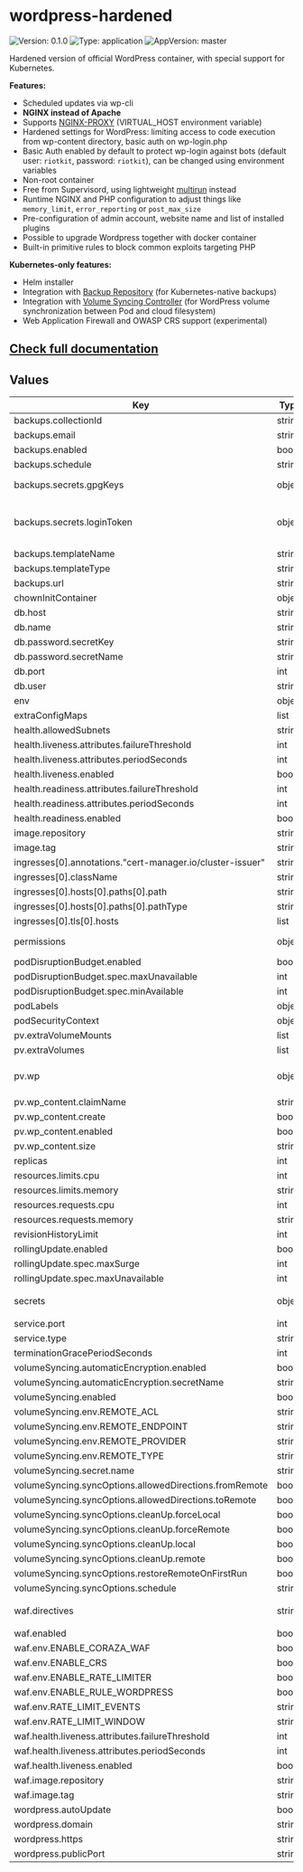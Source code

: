 # wordpress-hardened

![Version: 0.1.0](https://img.shields.io/badge/Version-0.1.0-informational?style=flat-square) ![Type: application](https://img.shields.io/badge/Type-application-informational?style=flat-square) ![AppVersion: master](https://img.shields.io/badge/AppVersion-master-informational?style=flat-square)

Hardened version of official WordPress container, with special support for Kubernetes.

**Features:**
- Scheduled updates via wp-cli
- **NGINX instead of Apache**
- Supports [NGINX-PROXY](https://github.com/nginx-proxy/nginx-proxy) (VIRTUAL_HOST environment variable)
- Hardened settings for WordPress: limiting access to code execution from wp-content directory, basic auth on wp-login.php
- Basic Auth enabled by default to protect wp-login against bots (default user: `riotkit`, password: `riotkit`), can be changed using environment variables
- Non-root container
- Free from Supervisord, using lightweight [multirun](https://github.com/nicolas-van/multirun) instead
- Runtime NGINX and PHP configuration to adjust things like `memory_limit`, `error_reporting` or `post_max_size`
- Pre-configuration of admin account, website name and list of installed plugins
- Possible to upgrade Wordpress together with docker container
- Built-in primitive rules to block common exploits targeting PHP

**Kubernetes-only features:**
- Helm installer
- Integration with [Backup Repository](https://github.com/riotkit-org/backup-repository) (for Kubernetes-native backups)
- Integration with [Volume Syncing Controller](https://github.com/riotkit-org/volume-syncing-controller) (for WordPress volume synchronization between Pod and cloud filesystem)
- Web Application Firewall and OWASP CRS support (experimental)

[Check full documentation](https://github.com/riotkit-org/wordpress-hardened)
------------------------

## Values

| Key | Type | Default | Description |
|-----|------|---------|-------------|
| backups.collectionId | string | `""` | Server side collection id (a backup slot/directory) |
| backups.email | string | `"example@example.org"` | Used for GPG encryption. Recommended: Set the same as in user account in Backup Repository |
| backups.enabled | bool | `false` |  |
| backups.schedule | string | `"16 1 * * *"` | Crontab-like syntax, will be used in a `kind: CronJob` object |
| backups.secrets.gpgKeys | object | `{"createIfNotExists":true,"secretName":"backups-gpg"}` | GPG key pair - public & private key used for backup encryption. Will generate automatically if not present (make sure to back up created `kind: Secret`) |
| backups.secrets.loginToken | object | `{"secretKey":"backup-login-token","secretName":""}` | Login token is a JWT token generated by logging in to Backup Repository (see: https://github.com/riotkit-org/backup-repository/blob/767707ada71781a59b583f3e35f22618cf7c1e44/docs/api/users/README.md#post-apistableauthlogin) |
| backups.templateName | string | `"wordpress-mariadb-10.10"` | Use MariaDB template version matching your server's version for best compatibility |
| backups.templateType | string | `"internal"` |  |
| backups.url | string | `"https://my-backup-repository-instance.org"` | Backup Repository instance URL |
| chownInitContainer | object | `{"enabled":true,"image":"busybox:1.36.0-musl"}` | Use PRIVILEGED init container to correct permissions of your volumes |
| db.host | string | `"mariadb.db.svc.cluster.local"` |  |
| db.name | string | `"riotkit"` |  |
| db.password.secretKey | string | `"password"` |  |
| db.password.secretName | string | `"db-credentials"` |  |
| db.port | int | `3306` |  |
| db.user | string | `"riotkit"` |  |
| env | object | `{}` |  |
| extraConfigMaps | list | `[]` |  |
| health.allowedSubnets | string | `"10.0.0.0/8"` |  |
| health.liveness.attributes.failureThreshold | int | `2` |  |
| health.liveness.attributes.periodSeconds | int | `60` |  |
| health.liveness.enabled | bool | `true` |  |
| health.readiness.attributes.failureThreshold | int | `2` |  |
| health.readiness.attributes.periodSeconds | int | `60` |  |
| health.readiness.enabled | bool | `true` |  |
| image.repository | string | `"ghcr.io/riotkit-org/wordpress-hardened"` |  |
| image.tag | string | `""` |  |
| ingresses[0].annotations."cert-manager.io/cluster-issuer" | string | `"letsencrypt-staging"` |  |
| ingresses[0].className | string | `"nginx"` |  |
| ingresses[0].hosts[0].paths[0].path | string | `"/"` |  |
| ingresses[0].hosts[0].paths[0].pathType | string | `"ImplementationSpecific"` |  |
| ingresses[0].tls[0].hosts | list | `[]` |  |
| permissions | object | `{"gid":65161,"uid":65161}` | If .Values.podSecurityContext is not specified, then this section will set securityContext. Those values also applies to the chown init container |
| podDisruptionBudget.enabled | bool | `false` |  |
| podDisruptionBudget.spec.maxUnavailable | int | `0` |  |
| podDisruptionBudget.spec.minAvailable | int | `1` |  |
| podLabels | object | `{}` |  |
| podSecurityContext | object | `{}` |  |
| pv.extraVolumeMounts | list | `[]` |  |
| pv.extraVolumes | list | `[]` |  |
| pv.wp | object | `{"claimName":"wp","create":true,"enabled":true,"size":"256Mi"}` | Disable whole root directory volume to have WordPress version managed by the container. Enable it to use updater from the web - in this case the image version would only matter for PHP, NGINX versions, but the WordPress version would be bumped by WordPress by his own |
| pv.wp_content.claimName | string | `"wp-content"` |  |
| pv.wp_content.create | bool | `true` |  |
| pv.wp_content.enabled | bool | `true` |  |
| pv.wp_content.size | string | `"1Gi"` |  |
| replicas | int | `1` |  |
| resources.limits.cpu | int | `1` |  |
| resources.limits.memory | string | `"128Mi"` |  |
| resources.requests.cpu | int | `0` |  |
| resources.requests.memory | string | `"16Mi"` |  |
| revisionHistoryLimit | int | `1` |  |
| rollingUpdate.enabled | bool | `true` |  |
| rollingUpdate.spec.maxSurge | int | `1` |  |
| rollingUpdate.spec.maxUnavailable | int | `0` |  |
| secrets | object | `{"apiVersion":"bitnami.com/v1alpha1","content":"encryptedData:\n    ...\n","create":false,"enabled":false,"kind":"SealedSecret","name":"wordpress-secrets"}` | Allows to embed `kind: Secret`, `kind: SealedSecret`, `kind: ExternalSecret` or any other secret. Use it for example with Bitnami's Sealed Secret |
| service.port | int | `8080` |  |
| service.type | string | `"ClusterIP"` |  |
| terminationGracePeriodSeconds | int | `20` |  |
| volumeSyncing.automaticEncryption.enabled | bool | `true` |  |
| volumeSyncing.automaticEncryption.secretName | string | `"sync-encryption"` |  |
| volumeSyncing.enabled | bool | `false` |  |
| volumeSyncing.env.REMOTE_ACL | string | `"private"` |  |
| volumeSyncing.env.REMOTE_ENDPOINT | string | `"http://minio.storage.svc.cluster.local:9000"` |  |
| volumeSyncing.env.REMOTE_PROVIDER | string | `"Minio"` |  |
| volumeSyncing.env.REMOTE_TYPE | string | `"s3"` | Remote storage configuration |
| volumeSyncing.secret.name | string | `""` |  |
| volumeSyncing.syncOptions.allowedDirections.fromRemote | bool | `true` |  |
| volumeSyncing.syncOptions.allowedDirections.toRemote | bool | `true` |  |
| volumeSyncing.syncOptions.cleanUp.forceLocal | bool | `false` |  |
| volumeSyncing.syncOptions.cleanUp.forceRemote | bool | `false` |  |
| volumeSyncing.syncOptions.cleanUp.local | bool | `false` |  |
| volumeSyncing.syncOptions.cleanUp.remote | bool | `true` |  |
| volumeSyncing.syncOptions.restoreRemoteOnFirstRun | bool | `false` |  |
| volumeSyncing.syncOptions.schedule | string | `"@every 8h"` |  |
| waf.directives | string | `"#SecDefaultAction \"phase:4,allow,log\"\n#SecAction \"id:1,pass,log\"\n#SecAuditLog /dev/stdout\n#SecDebugLog /dev/stdout\n#SecDebugLogLevel 5\n"` |  |
| waf.enabled | bool | `false` |  |
| waf.env.ENABLE_CORAZA_WAF | bool | `false` |  |
| waf.env.ENABLE_CRS | bool | `true` |  |
| waf.env.ENABLE_RATE_LIMITER | bool | `true` |  |
| waf.env.ENABLE_RULE_WORDPRESS | bool | `true` |  |
| waf.env.RATE_LIMIT_EVENTS | string | `"30"` |  |
| waf.env.RATE_LIMIT_WINDOW | string | `"5s"` |  |
| waf.health.liveness.attributes.failureThreshold | int | `2` |  |
| waf.health.liveness.attributes.periodSeconds | int | `60` |  |
| waf.health.liveness.enabled | bool | `true` |  |
| waf.image.repository | string | `"ghcr.io/riotkit-org/waf-proxy"` |  |
| waf.image.tag | string | `"snapshot"` |  |
| wordpress.autoUpdate | bool | `true` | Should the WordPress automatically update itself periodically? NOTICE! Use with .pv.wp.enabled = true |
| wordpress.domain | string | `"example.org"` | Ingress domain name |
| wordpress.https | string | `"on"` | HTTP/HTTPS |
| wordpress.publicPort | string | `"443"` | Ingress port |
